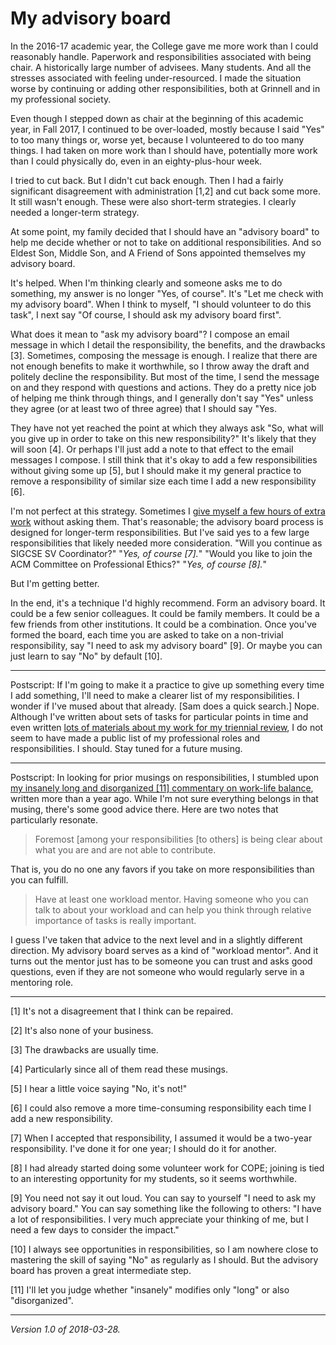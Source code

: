 My advisory board
=================

In the 2016-17 academic year, the College gave me more work than I
could reasonably handle.  Paperwork and responsibilities associated with
being chair.  A historically large number of advisees.  Many students.
And all the stresses associated with feeling under-resourced.  I made
the situation worse by continuing or adding other responsibilities, both
at Grinnell and in my professional society.

Even though I stepped down as chair at the beginning of this academic
year, in Fall 2017, I continued to be over-loaded, mostly because I said
"Yes" to too many things or, worse yet, because I volunteered to do too
many things.  I had taken on more work than I should have, potentially
more work than I could physically do, even in an eighty-plus-hour week.

I tried to cut back.  But I didn't cut back enough.  Then I had a fairly
significant disagreement with administration [1,2] and cut back some more.
It still wasn't enough.  These were also short-term strategies.
I clearly needed a longer-term strategy.

At some point, my family decided that I should have an "advisory board"
to help me decide whether or not to take on additional responsibilities.
And so Eldest Son, Middle Son, and A Friend of Sons appointed themselves
my advisory board.

It's helped.  When I'm thinking clearly and someone asks me to do
something, my answer is no longer "Yes, of course".  It's "Let me check
with my advisory board".  When I think to myself, "I should volunteer
to do this task", I next say "Of course, I should ask my advisory board
first".

What does it mean to "ask my advisory board"?  I compose an email message
in which I detail the responsibility, the benefits, and the drawbacks
[3].  Sometimes, composing the message is enough.  I realize that there are
not enough benefits to make it worthwhile, so I throw away the draft and
politely decline the responsibility.  But most of the time, I send the
message on and they respond with questions and actions.  They do a pretty
nice job of helping me think through things, and I generally don't say 
"Yes" unless they agree (or at least two of three agree) that I should say
"Yes.  

They have not yet reached the point at which they always ask "So,
what will you give up in order to take on this new responsibility?"
It's likely that they will soon [4].  Or perhaps I'll just add a note to
that effect to the email messages I compose.  I still think that it's
okay to add a few responsibilities without giving some up [5], but I
should make it my general practice to remove a responsibility of similar
size each time I add a new responsibility [6].

I'm not perfect at this strategy.  Sometimes I [give myself a few hours of
extra work](infodir-post-sigcse) without asking them.  That's reasonable;
the advisory board process is designed for longer-term responsibilities.
But I've said yes to a few large responsibilities that likely needed
more consideration.  "Will you continue as SIGCSE SV Coordinator?"  "_Yes,
of course [7]._"  "Would you like to join the ACM Committee on Professional
Ethics?"  "_Yes, of course [8]._"

But I'm getting better.  

In the end, it's a technique I'd highly recommend.  Form an advisory
board.  It could be a few senior colleagues.  It could be family members.
It could be a few friends from other institutions.  It could be a
combination.  Once you've formed the board, each time you are asked
to take on a non-trivial responsibility, say "I need to ask my advisory
board" [9].  Or maybe you can just learn to say "No" by default [10].

---

Postscript: If I'm going to make it a practice to give up something
every time I add something, I'll need to make a clearer list of my
responsibilities.  I wonder if I've mused about that already.  [Sam does
a quick search.]  Nope.  Although I've written about sets of tasks for
particular points in time and even written [lots of materials about my
work for my triennial review](index-salary-reviews), I do not seem to
have made a public list of my professional roles and responsibilities.
I should.  Stay tuned for a future musing.

---

Postscript: In looking for prior musings on responsibilities, I
stumbled upon [my insanely long and disorganized [11] commentary on work-life
balance](work-life-balance), written more than a year ago.  While I'm
not sure everything belongs in that musing, there's some good advice there.
Here are two notes that particularly resonate.

> Foremost [among your responsibilities [to others] is being clear about
what you are and are not able to contribute.

That is, you do no one any favors if you take on more responsibilities than
you can fulfill.

> Have at least one workload mentor.  Having someone who you can talk to
about your workload and can help you think through relative importance of
tasks is really important.

I guess I've taken that advice to the next level and in a slightly different
direction.  My advisory board serves as a kind of "workload mentor".  And
it turns out the mentor just has to be someone you can trust and asks
good questions, even if they are not someone who would regularly serve
in a mentoring role.

---

[1] It's not a disagreement that I think can be repaired. 

[2] It's also none of your business.  

[3] The drawbacks are usually time.

[4] Particularly since all of them read these musings.

[5] I hear a little voice saying "No, it's not!"

[6] I could also remove a more time-consuming responsibility each time
I add a new responsibility.

[7] When I accepted that responsibility, I assumed it would be a two-year
responsibility.  I've done it for one year; I should do it for another.

[8] I had already started doing some volunteer work for COPE; joining is
tied to an interesting opportunity for my students, so it seems worthwhile.

[9] You need not say it out loud.  You can say to yourself "I need to ask
my advisory board."  You can say something like the following to others:
"I have a lot of responsibilities.  I very much appreciate your thinking
of me, but I need a few days to consider the impact."  

[10] I always see opportunities in responsibilities, so I am nowhere
close to mastering the skill of saying "No" as regularly as I should.
But the advisory board has proven a great intermediate step.

[11] I'll let you judge whether "insanely" modifies only "long" or also
"disorganized".

---

*Version 1.0 of 2018-03-28.*
